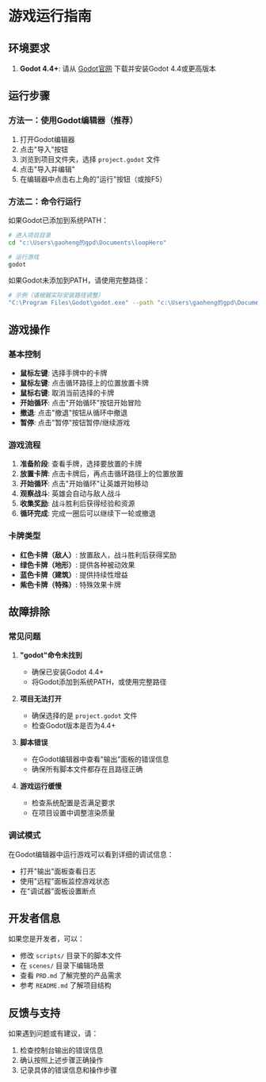 # 游戏运行指南

## 环境要求

1. **Godot 4.4+**: 请从 [Godot官网](https://godotengine.org/download) 下载并安装Godot 4.4或更高版本

## 运行步骤

### 方法一：使用Godot编辑器（推荐）

1. 打开Godot编辑器
2. 点击"导入"按钮
3. 浏览到项目文件夹，选择 `project.godot` 文件
4. 点击"导入并编辑"
5. 在编辑器中点击右上角的"运行"按钮（或按F5）

### 方法二：命令行运行

如果Godot已添加到系统PATH：

```bash
# 进入项目目录
cd "c:\Users\gaoheng的gpd\Documents\loopHero"

# 运行游戏
godot
```

如果Godot未添加到PATH，请使用完整路径：

```bash
# 示例（请根据实际安装路径调整）
"C:\Program Files\Godot\godot.exe" --path "c:\Users\gaoheng的gpd\Documents\loopHero"
```

## 游戏操作

### 基本控制
- **鼠标左键**: 选择手牌中的卡牌
- **鼠标左键**: 点击循环路径上的位置放置卡牌
- **鼠标右键**: 取消当前选择的卡牌
- **开始循环**: 点击"开始循环"按钮开始冒险
- **撤退**: 点击"撤退"按钮从循环中撤退
- **暂停**: 点击"暂停"按钮暂停/继续游戏

### 游戏流程

1. **准备阶段**: 查看手牌，选择要放置的卡牌
2. **放置卡牌**: 点击卡牌后，再点击循环路径上的位置放置
3. **开始循环**: 点击"开始循环"让英雄开始移动
4. **观察战斗**: 英雄会自动与敌人战斗
5. **收集奖励**: 战斗胜利后获得经验和资源
6. **循环完成**: 完成一圈后可以继续下一轮或撤退

### 卡牌类型

- **红色卡牌（敌人）**: 放置敌人，战斗胜利后获得奖励
- **绿色卡牌（地形）**: 提供各种被动效果
- **蓝色卡牌（建筑）**: 提供持续性增益
- **紫色卡牌（特殊）**: 特殊效果卡牌

## 故障排除

### 常见问题

1. **"godot"命令未找到**
   - 确保已安装Godot 4.4+
   - 将Godot添加到系统PATH，或使用完整路径

2. **项目无法打开**
   - 确保选择的是 `project.godot` 文件
   - 检查Godot版本是否为4.4+

3. **脚本错误**
   - 在Godot编辑器中查看"输出"面板的错误信息
   - 确保所有脚本文件都存在且路径正确

4. **游戏运行缓慢**
   - 检查系统配置是否满足要求
   - 在项目设置中调整渲染质量

### 调试模式

在Godot编辑器中运行游戏可以看到详细的调试信息：
- 打开"输出"面板查看日志
- 使用"远程"面板监控游戏状态
- 在"调试器"面板设置断点

## 开发者信息

如果您是开发者，可以：
- 修改 `scripts/` 目录下的脚本文件
- 在 `scenes/` 目录下编辑场景
- 查看 `PRD.md` 了解完整的产品需求
- 参考 `README.md` 了解项目结构

## 反馈与支持

如果遇到问题或有建议，请：
1. 检查控制台输出的错误信息
2. 确认按照上述步骤正确操作
3. 记录具体的错误信息和操作步骤